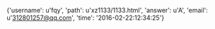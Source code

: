 {'username': u'fqy', 'path': u'xz1133/1133.html', 'answer': u'A', 'email': u'312801257@qq.com', 'time': '2016-02-22:12:34:25'}